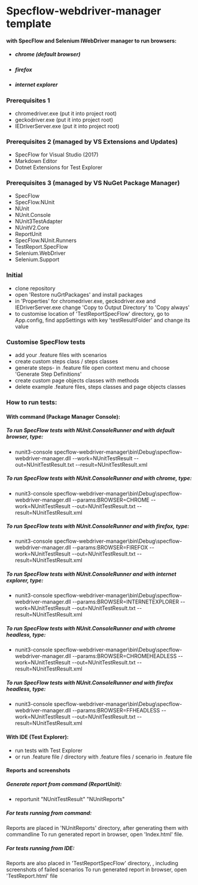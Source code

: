 ﻿# Specflow-webdriver-manager template
#### with SpecFlow and Selenium IWebDriver manager to run browsers:
* ##### chrome (default browser)
* ##### firefox
* ##### internet explorer

### Prerequisites 1
* chromedriver.exe (put it into project root)
* geckodriver.exe (put it into project root)
* IEDriverServer.exe (put it into project root)

### Prerequisites 2 (managed by VS Extensions and Updates)
* SpecFlow for Visual Studio (2017)
* Markdown Editor
* Dotnet Extensions for Test Explorer

### Prerequisites 3 (managed by VS NuGet Package Manager)
* SpecFlow
* SpecFlow.NUnit
* NUnit
* NUnit.Console
* NUnit3TestAdapter
* NUnitV2.Core
* ReportUnit
* SpecFlow.NUnit.Runners
* TestReport.SpecFlow
* Selenium.WebDriver
* Selenium.Support

### Initial
* clone repository
* open 'Restore nuGrtPackages' and install packages
* in 'Properties' for chromedriver.exe, geckodriver.exe and IEDriverServer.exe change 'Copy to Output Directory' to 'Copy always'
* to customise location of 'TestReportSpecFlow' directory, go to App.config, find appSettings with key 'testResultFolder' and change its value

### Customise SpecFlow tests
* add your .feature files with scenarios
* create custom steps class / steps classes
* generate steps- in .feature file open context menu and choose 'Generate Step Definitions'
* create custom page objects classes with methods
* delete example .feature files, steps classes and page objects classes

### How to run tests:
#### With command (Package Manager Console):

##### To run SpecFlow tests with NUnit.ConsoleRunner and with default browser, type:
* nunit3-console specflow-webdriver-manager\bin\Debug\specflow-webdriver-manager.dll --work=NUnitTestResult --out=NUnitTestResult.txt --result=NUnitTestResult.xml

##### To run SpecFlow tests with NUnit.ConsoleRunner and with chrome, type:
* nunit3-console specflow-webdriver-manager\bin\Debug\specflow-webdriver-manager.dll --params:BROWSER=CHROME --work=NUnitTestResult --out=NUnitTestResult.txt --result=NUnitTestResult.xml

##### To run SpecFlow tests with NUnit.ConsoleRunner and with firefox, type:
* nunit3-console specflow-webdriver-manager\bin\Debug\specflow-webdriver-manager.dll --params:BROWSER=FIREFOX --work=NUnitTestResult --out=NUnitTestResult.txt --result=NUnitTestResult.xml

##### To run SpecFlow tests with NUnit.ConsoleRunner and with internet explorer, type:
* nunit3-console specflow-webdriver-manager\bin\Debug\specflow-webdriver-manager.dll --params:BROWSER=INTERNETEXPLORER --work=NUnitTestResult --out=NUnitTestResult.txt --result=NUnitTestResult.xml

##### To run SpecFlow tests with NUnit.ConsoleRunner and with chrome headless, type:
* nunit3-console specflow-webdriver-manager\bin\Debug\specflow-webdriver-manager.dll --params:BROWSER=CHROMEHEADLESS --work=NUnitTestResult --out=NUnitTestResult.txt --result=NUnitTestResult.xml
 
##### To run SpecFlow tests with NUnit.ConsoleRunner and with firefox headless, type:
* nunit3-console specflow-webdriver-manager\bin\Debug\specflow-webdriver-manager.dll --params:BROWSER=FFHEADLESS --work=NUnitTestResult --out=NUnitTestResult.txt --result=NUnitTestResult.xml
 
#### With IDE (Test Explorer):
* run tests with Test Explorer
* or run .feature file / directory with .feature files / scenario in .feature file

#### Reports and screenshots
##### Generate report from command (ReportUnit):
* reportunit "NUnitTestResult" "NUnitReports"

##### For tests running from command: 
Reports are placed in 'NUnitReports' directory, after generating them with commandline
To run generated report in browser, open 'Index.html' file.

##### For tests running from IDE: 
Reports are also placed in 'TestReportSpecFlow' directory, , including screenshots of failed scenarios
To run generated report in browser, open 'TestReport.html' file

